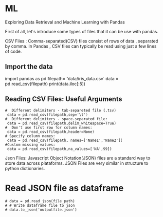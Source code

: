 # ML
Exploring Data Retrieval and Machine Learning with Pandas

First of all, let's introduce some types of files that it can be use with pandas.

CSV Files :
  Comma-separated(CSV) files consist of rows of data , separated by comma. In Pandas , CSV files can typically be read using just a few lines of code.

## Import the data

   import pandas as pd
   filepath= 'data/iris_data.csv'
   data = pd.read_csv(filepath)
   print(data.iloc[:5])


## Reading CSV Files: Useful Arguments

    #  Different delimiters - tab-separeted file (.tsv)
     data = pd.read_csv(filepath,sep='\t')
    #  Different delimiters - space-separated file:
     data = pd.read_csv(filepath,delim_whitespace=True)
    #  Don't use first row for column names:
     data = pd.read_csv(filepath,header=None)
    # Specify column names:
     data = pd.read_csv(filepath, names=['Name1','Name2'])
    #Custom missing values:
     data = pd.read_csv(filepath,na_values=['NA',99])


Json Files:
  Javascript Object Notation(JSON) files are a standard way to store data across plataforms. JSON Files are very similar in structure to python dictionaries.
  # Read JSON file as dataframe
    # data = pd.read_json(file_path)
    # # Write dataframe file to json
    # data.to_json('outputfile.json')
